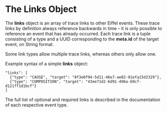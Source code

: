 <!---
   Copyright 2017-2018 Ericsson AB.
   For a full list of individual contributors, please see the commit history.

   Licensed under the Apache License, Version 2.0 (the "License");
   you may not use this file except in compliance with the License.
   You may obtain a copy of the License at

       http://www.apache.org/licenses/LICENSE-2.0

   Unless required by applicable law or agreed to in writing, software
   distributed under the License is distributed on an "AS IS" BASIS,
   WITHOUT WARRANTIES OR CONDITIONS OF ANY KIND, either express or implied.
   See the License for the specific language governing permissions and
   limitations under the License.
--->

# The Links Object
The __links__ object is an array of trace links to other Eiffel events. These trace links by definition always reference backwards in time – it is only possible to reference an event that has already occurred. Each trace link is a tuple consisting of a type and a UUID corresponding to the __meta.id__ of the target event, on String format.

Some link types allow multiple trace links, whereas others only allow one.

Example syntax of a simple __links__ object:

    "links": [
      {"type": "CAUSE", "target": "8f3e0f94-5d11-46e7-ae02-91efa15d2329"},
      {"type": "COMPOSITION", "target": "43ee71d2-6d91-496a-b9cf-d121ff1d1bcf"}
    ]

The full list of optional and required links is described in the documentation of each respective event type.
